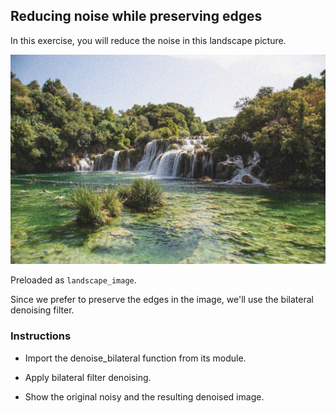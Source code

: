 ## Reducing noise while preserving edges

In this exercise, you will reduce the noise in this landscape picture.

![Landscape of a river](i/5.jpg)

Preloaded as `landscape_image`.

Since we prefer to preserve the edges in the image, we'll use the bilateral denoising filter.

### Instructions

- Import the denoise_bilateral function from its module.

- Apply bilateral filter denoising.

- Show the original noisy and the resulting denoised image.
